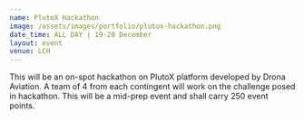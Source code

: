 ```yaml
---
name: PlutoX Hackathon
image: /assets/images/portfolio/plutox-hackathon.png
date_time: ALL DAY | 19-20 December
layout: event
venue: LCH
---
```

This will be an on-spot hackathon on PlutoX platform developed by Drona Aviation. A team of 4 from each contingent will work on the challenge posed in hackathon. This will be a mid-prep event and shall carry 250 event points.  